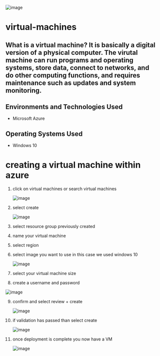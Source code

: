 
![image](https://github.com/bozuna92/virtual-machines/assets/155588954/de4583e1-9194-42cd-acbc-458bd62fb522)





# virtual-machines

<h2>What is a virtual machine? It is basically a digital version of a physical computer.
The virutal machine can run programs and operating systems, store data, connect to networks,
and do other computing functions, and requires maintenance such as updates and system monitoring.



<h2>Environments and Technologies Used</h2>

- Microsoft Azure 

<h2>Operating Systems Used </h2>

- Windows 10</b> 



# creating a virtual machine within azure

1. click on virtual machines or search virtual machines
   
   ![image](https://github.com/bozuna92/virtual-machines/assets/155588954/6c00f234-a54c-4ccd-b3bb-ce8d813afcf1)

2. select create
   
   ![image](https://github.com/bozuna92/virtual-machines/assets/155588954/5b8e9af9-030f-4fa2-aa2a-533b7dd7c270)

3. select resource group previously created
4. name your virtual machine
5. select region
6. select image you want to use in this case we used windows 10
   
   ![image](https://github.com/bozuna92/virtual-machines/assets/155588954/34301183-f12c-4287-82bf-fd44188359e1)

7. select your virtual machine size

8. create a username and password

![image](https://github.com/bozuna92/virtual-machines/assets/155588954/332ea06a-e7c1-45a8-80c5-c79b3edf52b7)

9. confirm and select review + create

   ![image](https://github.com/bozuna92/virtual-machines/assets/155588954/d46d3f13-522f-45f7-80e0-569c7ea49bc1)

10. if validation has passed than select create

    ![image](https://github.com/bozuna92/virtual-machines/assets/155588954/bc28d474-53db-4ba5-98e8-6fffad76b880)


11. once deployment is complete you now have a VM

    ![image](https://github.com/bozuna92/virtual-machines/assets/155588954/74c4251d-6d98-4ecb-b205-3eba0f7de1e6)





   
